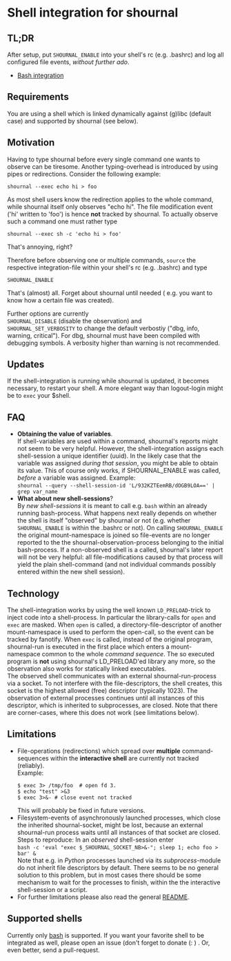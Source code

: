 
# Shell integration for shournal

## TL;DR
After setup, put `SHOURNAL_ENABLE` into your shell's rc (e.g. .bashrc)
and log all configured file events, *without further ado*.  

* [Bash integration](./bash)

## Requirements
You are using a shell which is linked dynamically against (g)libc
(default case) and supported by shournal (see below).


## Motivation

Having to type shournal before every single command one wants
to observe can be tiresome. Another typing-overhead is introduced by using
pipes or redirections. Consider the following example:

    shournal --exec echo hi > foo

As most shell users know the redirection applies to the whole command,
while shournal itself only observes "echo hi". The file modification event ('hi'
  written to 'foo')
is hence **not** tracked by shournal.
 To actually observe such a command
one must rather type

    shournal --exec sh -c 'echo hi > foo'

That's annoying, right?

Therefore before observing one or multiple commands,
`source` the respective integration-file within your shell's rc (e.g. .bashrc)
and type

    SHOURNAL_ENABLE

That's (almost) all. Forget about shournal until needed ( e.g. you want to know how
  a certain file was created).


Further options are currently  
`SHOURNAL_DISABLE` (disable the observation) and  
`SHOURNAL_SET_VERBOSITY` to change the default verbostiy ("dbg, info, warning, critical").
For dbg, shournal must have been compiled with debugging symbols. A verbosity higher than
warning is not recommended.

## Updates
If the shell-integration is running while shournal is updated, it becomes necessary,
to restart your shell. A more elegant way than logout-login might be to `exec` your $shell.


## FAQ
* **Obtaining the value of variables**.  
  If shell-variables are used within a command, shournal's reports might
  not seem to be very helpful. However, the shell-integration assigns
  each shell-session a unique identifier (uuid).
  In the likely case that the variable was
  assigned *during that session*, you might be able to obtain its value.
  This of course only works, if SHOURNAL_ENABLE was called, *before*
  a variable was assigned. Example:  
  `shournal --query --shell-session-id 'L/932KZTEemRB/dOGB9LOA==' | grep var_name`
* **What about new shell-sessions**?  
  By *new shell-sessions* it is meant to call e.g. `bash` within an already
  running bash-process. What happens next really depends on whether the
  shell is itself "observed" by shournal or not (e.g. whether
  `SHOURNAL_ENABLE` is within the .bashrc or not). On calling
  `SHOURNAL_ENABLE` the original mount-namespace is joined so file-events
  are no longer reported to the the shournal-observation-process
  belonging to the initial bash-process. If a non-observed shell
  is a called, shournal's later report will not be very helpful: all
  file-modifications caused by that process will yield the plain
  shell-command (and not individual commands possibly entered
  within the new shell session).


## Technology
The shell-integration works by using the well known `LD_PRELOAD`-trick
to inject code into a shell-process. In particular the library-calls
for `open` and `exec` are masked. When `open` is called, a
directory-file-descriptor of another mount-namespace is used to
perform the open-call, so the event can be tracked by fanotify.
When `exec` is called, instead of the original program,
shournal-run is executed in the first place which enters a
mount-namespace common to the whole *command sequence*.
The so executed program is **not** using shournal's LD_PRELOAD'ed
library any more, so the observation also works for
statically linked executables.  
The observed shell communicates with an external shournal-run-process
via a socket. To not interfere with the file-descriptors, the shell creates,
this socket is the highest allowed (free) descriptor (typically 1023).
The observation of external processes continues until all instances
of this descriptor, which is inherited to subprocesses, are closed.
Note that there are corner-cases, where this does not work (see limitations
below).

## Limitations
* File-operations (redirections) which spread over **multiple** command-sequences
  within the **interactive shell** are currently not tracked (reliably).  
  Example:
  ```
  $ exec 3> /tmp/foo  # open fd 3.
  $ echo "test" >&3
  $ exec 3>&- # close event not tracked
  ```
  This will probably be fixed in future versions.
* Filesystem-events of asynchronously launched processes, which close the inherited
  shournal-socket, might be lost, because an external shournal-run process
  waits until all instances of that socket are closed.
  Steps to reproduce: In an *observed* shell-session enter  
  `bash -c 'eval "exec $_SHOURNAL_SOCKET_NB>&-"; sleep 1; echo foo > bar' &`  
  Note that e.g. in *Python* processes launched via its
  *subprocess*-module do not inherit file descriptors by default.
  There seems to be no general solution to this problem, but in most cases
  there should be some mechanism to wait for the processes to finish,
  within the the interactive shell-session or a script.
* For further limitations please also read the general
  [README](/../../).


## Supported shells

Currently only
[bash](./bash) is supported.
If you want your favorite shell to be integrated as well,
please open an issue (don't forget to donate (: ) . Or, even better, send
a pull-request.
